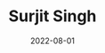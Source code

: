 ---
layout: member
category: Project-Associate
title: Surjit Singh
date: 2022-08-01
image: surjits.jpeg
role: Data Analyst

permalink: 'team/surjits'
social:
    linkedin: 
    twitter:
    orcid: 
    google-scholar: 
    email: surjits@iitk.ac.in

---